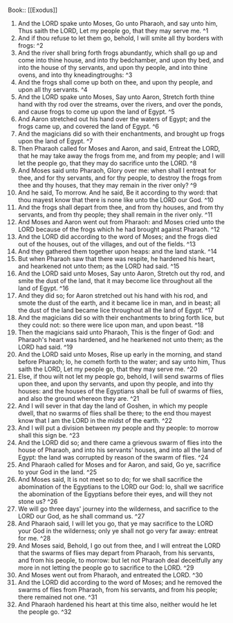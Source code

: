  Book:: [[Exodus]]
 1. And the LORD spake unto Moses, Go unto Pharaoh, and say unto him, Thus saith the LORD, Let my people go, that they may serve me. ^1
 2. And if thou refuse to let them go, behold, I will smite all thy borders with frogs: ^2
 3. And the river shall bring forth frogs abundantly, which shall go up and come into thine house, and into thy bedchamber, and upon thy bed, and into the house of thy servants, and upon thy people, and into thine ovens, and into thy kneadingtroughs: ^3
 4. And the frogs shall come up both on thee, and upon thy people, and upon all thy servants. ^4
 5. And the LORD spake unto Moses, Say unto Aaron, Stretch forth thine hand with thy rod over the streams, over the rivers, and over the ponds, and cause frogs to come up upon the land of Egypt. ^5
 6. And Aaron stretched out his hand over the waters of Egypt; and the frogs came up, and covered the land of Egypt. ^6
 7. And the magicians did so with their enchantments, and brought up frogs upon the land of Egypt. ^7
 8. Then Pharaoh called for Moses and Aaron, and said, Entreat the LORD, that he may take away the frogs from me, and from my people; and I will let the people go, that they may do sacrifice unto the LORD. ^8
 9. And Moses said unto Pharaoh, Glory over me: when shall I entreat for thee, and for thy servants, and for thy people, to destroy the frogs from thee and thy houses, that they may remain in the river only? ^9
 10. And he said, To morrow. And he said, Be it according to thy word: that thou mayest know that there is none like unto the LORD our God. ^10
 11. And the frogs shall depart from thee, and from thy houses, and from thy servants, and from thy people; they shall remain in the river only. ^11
 12. And Moses and Aaron went out from Pharaoh: and Moses cried unto the LORD because of the frogs which he had brought against Pharaoh. ^12
 13. And the LORD did according to the word of Moses; and the frogs died out of the houses, out of the villages, and out of the fields. ^13
 14. And they gathered them together upon heaps: and the land stank. ^14
 15. But when Pharaoh saw that there was respite, he hardened his heart, and hearkened not unto them; as the LORD had said. ^15
 16. And the LORD said unto Moses, Say unto Aaron, Stretch out thy rod, and smite the dust of the land, that it may become lice throughout all the land of Egypt. ^16
 17. And they did so; for Aaron stretched out his hand with his rod, and smote the dust of the earth, and it became lice in man, and in beast; all the dust of the land became lice throughout all the land of Egypt. ^17
 18. And the magicians did so with their enchantments to bring forth lice, but they could not: so there were lice upon man, and upon beast. ^18
 19. Then the magicians said unto Pharaoh, This is the finger of God: and Pharaoh's heart was hardened, and he hearkened not unto them; as the LORD had said. ^19
 20. And the LORD said unto Moses, Rise up early in the morning, and stand before Pharaoh; lo, he cometh forth to the water; and say unto him, Thus saith the LORD, Let my people go, that they may serve me. ^20
 21. Else, if thou wilt not let my people go, behold, I will send swarms of flies upon thee, and upon thy servants, and upon thy people, and into thy houses: and the houses of the Egyptians shall be full of swarms of flies, and also the ground whereon they are. ^21
 22. And I will sever in that day the land of Goshen, in which my people dwell, that no swarms of flies shall be there; to the end thou mayest know that I am the LORD in the midst of the earth. ^22
 23. And I will put a division between my people and thy people: to morrow shall this sign be. ^23
 24. And the LORD did so; and there came a grievous swarm of flies into the house of Pharaoh, and into his servants' houses, and into all the land of Egypt: the land was corrupted by reason of the swarm of flies. ^24
 25. And Pharaoh called for Moses and for Aaron, and said, Go ye, sacrifice to your God in the land. ^25
 26. And Moses said, It is not meet so to do; for we shall sacrifice the abomination of the Egyptians to the LORD our God: lo, shall we sacrifice the abomination of the Egyptians before their eyes, and will they not stone us? ^26
 27. We will go three days' journey into the wilderness, and sacrifice to the LORD our God, as he shall command us. ^27
 28. And Pharaoh said, I will let you go, that ye may sacrifice to the LORD your God in the wilderness; only ye shall not go very far away: entreat for me. ^28
 29. And Moses said, Behold, I go out from thee, and I will entreat the LORD that the swarms of flies may depart from Pharaoh, from his servants, and from his people, to morrow: but let not Pharaoh deal deceitfully any more in not letting the people go to sacrifice to the LORD. ^29
 30. And Moses went out from Pharaoh, and entreated the LORD. ^30
 31. And the LORD did according to the word of Moses; and he removed the swarms of flies from Pharaoh, from his servants, and from his people; there remained not one. ^31
 32. And Pharaoh hardened his heart at this time also, neither would he let the people go. ^32
